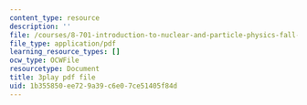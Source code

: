 ```yaml
---
content_type: resource
description: ''
file: /courses/8-701-introduction-to-nuclear-and-particle-physics-fall-2020/1b355850ee729a39c6e07ce51405f84d_YLrCiurZTOE.pdf
file_type: application/pdf
learning_resource_types: []
ocw_type: OCWFile
resourcetype: Document
title: 3play pdf file
uid: 1b355850-ee72-9a39-c6e0-7ce51405f84d
---
```

